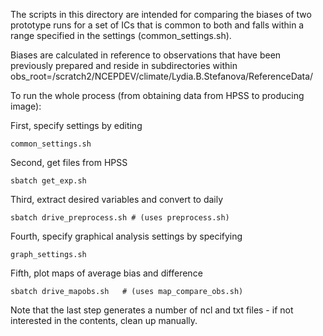 The scripts in this directory are intended for comparing the biases of two prototype runs for a set of ICs that is common to both and falls within a range specified in the settings (common_settings.sh).

Biases are calculated in reference to observations that have been previously prepared and reside in subdirectories within obs_root=/scratch2/NCEPDEV/climate/Lydia.B.Stefanova/ReferenceData/



To run the whole process (from obtaining data from HPSS to producing image):

First, specify settings by editing
    
    common_settings.sh
   
Second, get files from HPSS

    sbatch get_exp.sh

Third, extract desired variables and convert to daily

    sbatch drive_preprocess.sh # (uses preprocess.sh)

Fourth, specify graphical analysis settings by specifying

    graph_settings.sh
    
Fifth, plot maps of average bias and difference

    sbatch drive_mapobs.sh   # (uses map_compare_obs.sh)

Note that the last step generates a number of ncl and txt files - if not interested in the contents, clean up manually.
